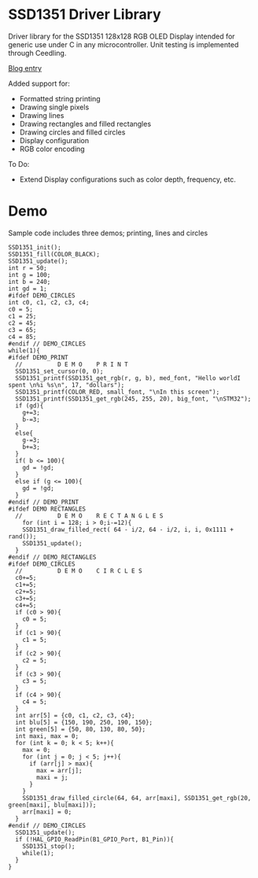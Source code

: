 # SSD1351 Driver Library

Driver library for the SSD1351 128x128 RGB OLED Display intended for generic use under C in any microcontroller.
Unit testing is implemented through Ceedling.

[Blog entry](https://gecko05.github.io/2019/06/23/rgb-library.html)

Added support for:
* Formatted string printing
* Drawing single pixels
* Drawing lines
* Drawing rectangles and filled rectangles
* Drawing circles and filled circles
* Display configuration
* RGB color encoding

To Do:
* Extend Display configurations such as color depth, frequency, etc.

# Demo

Sample code includes three demos; printing, lines and circles

```
SSD1351_init();
SSD1351_fill(COLOR_BLACK);
SSD1351_update();
int r = 50;
int g = 100;
int b = 240;
int gd = 1;
#ifdef DEMO_CIRCLES
int c0, c1, c2, c3, c4;
c0 = 5;
c1 = 25;
c2 = 45;
c3 = 65;
c4 = 85;
#endif // DEMO_CIRCLES
while(1){
#ifdef DEMO_PRINT
  //          D E M O    P R I N T
  SSD1351_set_cursor(0, 0);
  SSD1351_printf(SSD1351_get_rgb(r, g, b), med_font, "Hello worldI spent \n%i %s\n", 17, "dollars");
  SSD1351_printf(COLOR_RED, small_font, "\nIn this screen");
  SSD1351_printf(SSD1351_get_rgb(245, 255, 20), big_font, "\nSTM32");
  if (gd){
    g+=3;
    b-=3;
  }
  else{
    g-=3;
    b+=3;
  }
  if( b <= 100){
    gd = !gd;
  }
  else if (g <= 100){
    gd = !gd;
  }
#endif // DEMO_PRINT
#ifdef DEMO RECTANGLES
  //          D E M O    R E C T A N G L E S
    for (int i = 128; i > 0;i-=12){
    SSD1351_draw_filled_rect( 64 - i/2, 64 - i/2, i, i, 0x1111 + rand());
    SSD1351_update();
  }
#endif // DEMO_RECTANGLES
#ifdef DEMO_CIRCLES
  //          D E M O    C I R C L E S
  c0+=5;
  c1+=5;
  c2+=5;
  c3+=5;
  c4+=5;
  if (c0 > 90){
    c0 = 5;
  }
  if (c1 > 90){
    c1 = 5;
  }
  if (c2 > 90){
    c2 = 5;
  }
  if (c3 > 90){
    c3 = 5;
  }
  if (c4 > 90){
    c4 = 5;
  }
  int arr[5] = {c0, c1, c2, c3, c4};
  int blu[5] = {150, 190, 250, 190, 150};
  int green[5] = {50, 80, 130, 80, 50};
  int maxi, max = 0;
  for (int k = 0; k < 5; k++){
    max = 0;
    for (int j = 0; j < 5; j++){
      if (arr[j] > max){
        max = arr[j];
        maxi = j;
      }
    }
    SSD1351_draw_filled_circle(64, 64, arr[maxi], SSD1351_get_rgb(20, green[maxi], blu[maxi]));
    arr[maxi] = 0;
  }
#endif // DEMO_CIRCLES
  SSD1351_update();
  if (!HAL_GPIO_ReadPin(B1_GPIO_Port, B1_Pin)){
    SSD1351_stop();
    while(1);
  }
}
```
